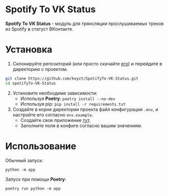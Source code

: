 # Spotify To VK Status
**Spotify To VK Status** - модуль для трянсляции прослушиваемых треков из Spotify в статуст ВКонтакте.

# Установка
1. Склонируйте репозиторий (или просто скачайте [его](https://github.com/keyzt/SpotifyTo-VK-Status/archive/master.zip)) и перейдите в директорию с проектом.
```bash
git clone https://github.com/keyzt/SpotifyTo-VK-Status.git
cd spotifyTo-VK-Status
```
2. Установите необходиме зависимости:
	- Используя **Poetry**: ```poetry install --no-dev```
	- Используя pip: ```pip install -r requirements.txt```
3. Создайте в корне директории проекта файл конфигурации `.env`, и настройте его согласно `env.example`.
	- Создайте свое приложение [тут](https://developer.spotify.com/dashboard/applications).
	- Заполните поля в конфиге согласно вашим значениям.

# Использование

Обычный запуск:
```
python -m app
```

Запуск при помощи **Poetry**:
```
poetry run python -m app
```
